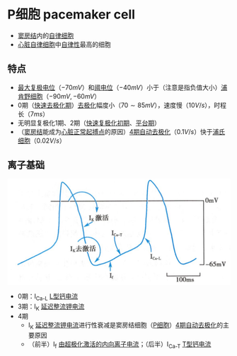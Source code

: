 # P细胞 pacemaker cell

- [窦房结](窦房结.md)内的[自律细胞](自律细胞.md)
- [心脏](心脏.md)[自律细胞](自律细胞.md)中[自律性](自律性.md)最高的细胞

## 特点

- [最大复极电位](最大复极电位.md)（$-70mV$）和[阈电位](阈电位.md)（$-40mV$）小于（注意是指负值大小）[浦肯野细胞](浦肯野细胞.md)（$-90mV, -60mV$）
- 0期（[快速去极化期](快速去极化期.md)）[去极化](去极化.md)幅度小（$70\sim85mV$），速度慢（$10V/s$），时程长（$7ms$）
- 无明显复极化1期、2期（[快速复极化初期](快速复极化初期.md)、[平台期](平台期.md)）
- （[窦房结](窦房结.md)能成为[心脏](心脏.md)[正常起搏点](正常起搏点.md)的原因）[4期自动去极化](4期自动去极化.md)（$0.1V/s$）快于[浦氏细胞](浦氏细胞.md)（$0.02V/s$）

## 离子基础

<img alt='窦房结P细胞4期自动去极化和动作电位发生' src='窦房结P细胞4期自动去极化和动作电位发生.png' align='middle' width="%100" height="%100">

- 0期：I<sub>Ca-L</sub> [L型钙电流](L型钙电流.md)
- 3期：I<sub>K</sub> [延迟整流钾电流](延迟整流钾电流.md)
- 4期
    - I<sub>K</sub> [延迟整流钾电流](延迟整流钾电流.md)进行性衰减是窦房结细胞（[P细胞](P细胞.md)）[4期自动去极化](4期自动去极化.md)的主要原因
    - （前半）I<sub>f</sub> [由超极化激活的内向离子电流](由超极化激活的内向离子电流.md)；（后半）I<sub>Ca-T</sub> [T型钙电流](T型钙电流.md)
